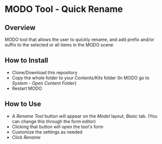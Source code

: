 # MODO Tool - Quick Rename
## Overview
MODO tool that allows the user to quickly rename, and add prefix and/or suffix to the selected or all items
in the MODO scene

## How to Install
- Clone/Download this repository
- Copy the whole folder to your *Contents/Kits* folder (In MODO go to *System - Open Content Folder*)
- Restart MODO

## How to Use
- A *Rename Tool* button will appear on the *Model* layout, *Basic* tab. (You can change this through the form editor)
- Clicking that button will open the tool's form
- Customize the settings as needed
- Click *Rename*
